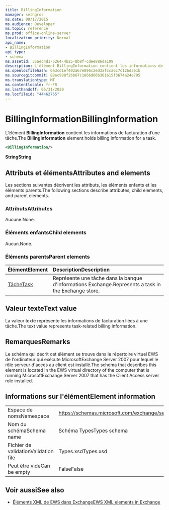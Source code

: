 ```yaml
---
title: BillingInformation
manager: sethgros
ms.date: 09/17/2015
ms.audience: Developer
ms.topic: reference
ms.prod: office-online-server
localization_priority: Normal
api_name:
- BillingInformation
api_type:
- schema
ms.assetid: 35aec4d1-5264-4b25-8b8f-cdee886da109
description: L’élément BillingInformation contient les informations de facturation d’une tâche.
ms.openlocfilehash: 6a3cd1ef402a67e896c2ed3afcca6c7c126d3e1b
ms.sourcegitcommit: 88ec988f2bb67c1866d06b361615f3674a24e795
ms.translationtype: MT
ms.contentlocale: fr-FR
ms.lasthandoff: 05/31/2020
ms.locfileid: "44462765"
---
```

# <a name="billinginformation"></a><span data-ttu-id="71c89-103">BillingInformation</span><span class="sxs-lookup"><span data-stu-id="71c89-103">BillingInformation</span></span>

<span data-ttu-id="71c89-104">L’élément **BillingInformation** contient les informations de facturation d’une tâche.</span><span class="sxs-lookup"><span data-stu-id="71c89-104">The **BillingInformation** element holds billing information for a task.</span></span> 
  
```xml
<BillingInformation/>
```

 <span data-ttu-id="71c89-105">**String**</span><span class="sxs-lookup"><span data-stu-id="71c89-105">**String**</span></span>
## <a name="attributes-and-elements"></a><span data-ttu-id="71c89-106">Attributs et éléments</span><span class="sxs-lookup"><span data-stu-id="71c89-106">Attributes and elements</span></span>

<span data-ttu-id="71c89-107">Les sections suivantes décrivent les attributs, les éléments enfants et les éléments parents.</span><span class="sxs-lookup"><span data-stu-id="71c89-107">The following sections describe attributes, child elements, and parent elements.</span></span>
  
### <a name="attributes"></a><span data-ttu-id="71c89-108">Attributs</span><span class="sxs-lookup"><span data-stu-id="71c89-108">Attributes</span></span>

<span data-ttu-id="71c89-109">Aucune.</span><span class="sxs-lookup"><span data-stu-id="71c89-109">None.</span></span>
  
### <a name="child-elements"></a><span data-ttu-id="71c89-110">Éléments enfants</span><span class="sxs-lookup"><span data-stu-id="71c89-110">Child elements</span></span>

<span data-ttu-id="71c89-111">Aucun.</span><span class="sxs-lookup"><span data-stu-id="71c89-111">None.</span></span>
  
### <a name="parent-elements"></a><span data-ttu-id="71c89-112">Éléments parents</span><span class="sxs-lookup"><span data-stu-id="71c89-112">Parent elements</span></span>

|<span data-ttu-id="71c89-113">**Élément**</span><span class="sxs-lookup"><span data-stu-id="71c89-113">**Element**</span></span>|<span data-ttu-id="71c89-114">**Description**</span><span class="sxs-lookup"><span data-stu-id="71c89-114">**Description**</span></span>|
|:-----|:-----|
|[<span data-ttu-id="71c89-115">Tâche</span><span class="sxs-lookup"><span data-stu-id="71c89-115">Task</span></span>](task.md) <br/> |<span data-ttu-id="71c89-116">Représente une tâche dans la banque d'informations Exchange.</span><span class="sxs-lookup"><span data-stu-id="71c89-116">Represents a task in the Exchange store.</span></span>  <br/> |
   
## <a name="text-value"></a><span data-ttu-id="71c89-117">Valeur texte</span><span class="sxs-lookup"><span data-stu-id="71c89-117">Text value</span></span>

<span data-ttu-id="71c89-118">La valeur texte représente les informations de facturation liées à une tâche.</span><span class="sxs-lookup"><span data-stu-id="71c89-118">The text value represents task-related billing information.</span></span>
  
## <a name="remarks"></a><span data-ttu-id="71c89-119">Remarques</span><span class="sxs-lookup"><span data-stu-id="71c89-119">Remarks</span></span>

<span data-ttu-id="71c89-120">Le schéma qui décrit cet élément se trouve dans le répertoire virtuel EWS de l'ordinateur qui exécute MicrosoftExchange Server 2007 pour lequel le rôle serveur d'accès au client est installé.</span><span class="sxs-lookup"><span data-stu-id="71c89-120">The schema that describes this element is located in the EWS virtual directory of the computer that is running MicrosoftExchange Server 2007 that has the Client Access server role installed.</span></span>
  
## <a name="element-information"></a><span data-ttu-id="71c89-121">Informations sur l'élément</span><span class="sxs-lookup"><span data-stu-id="71c89-121">Element information</span></span>

|||
|:-----|:-----|
|<span data-ttu-id="71c89-122">Espace de noms</span><span class="sxs-lookup"><span data-stu-id="71c89-122">Namespace</span></span>  <br/> |https://schemas.microsoft.com/exchange/services/2006/types  <br/> |
|<span data-ttu-id="71c89-123">Nom du schéma</span><span class="sxs-lookup"><span data-stu-id="71c89-123">Schema name</span></span>  <br/> |<span data-ttu-id="71c89-124">Schéma Types</span><span class="sxs-lookup"><span data-stu-id="71c89-124">Types schema</span></span>  <br/> |
|<span data-ttu-id="71c89-125">Fichier de validation</span><span class="sxs-lookup"><span data-stu-id="71c89-125">Validation file</span></span>  <br/> |<span data-ttu-id="71c89-126">Types.xsd</span><span class="sxs-lookup"><span data-stu-id="71c89-126">Types.xsd</span></span>  <br/> |
|<span data-ttu-id="71c89-127">Peut être vide</span><span class="sxs-lookup"><span data-stu-id="71c89-127">Can be empty</span></span>  <br/> |<span data-ttu-id="71c89-128">False</span><span class="sxs-lookup"><span data-stu-id="71c89-128">False</span></span>  <br/> |
   
## <a name="see-also"></a><span data-ttu-id="71c89-129">Voir aussi</span><span class="sxs-lookup"><span data-stu-id="71c89-129">See also</span></span>



- [<span data-ttu-id="71c89-130">Éléments XML de EWS dans Exchange</span><span class="sxs-lookup"><span data-stu-id="71c89-130">EWS XML elements in Exchange</span></span>](ews-xml-elements-in-exchange.md)

